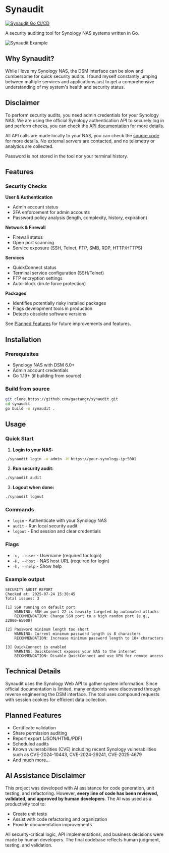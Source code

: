# Synaudit

[![Synaudit Go CI/CD](https://github.com/gaetangr/synaudit/actions/workflows/go.yml/badge.svg)](https://github.com/gaetangr/synaudit/actions/workflows/go.yml)


A security auditing tool for Synology NAS systems written in Go.

![Synaudit Example](assets/media/synaudit_cli_example.gif)

## Why Synaudit?

While I love my Synology NAS, the DSM interface can be slow and cumbersome for quick security audits. I found myself constantly jumping between multiple services and applications just to get a comprehensive understanding of my system's health and security status.

## Disclaimer 

To perform security audits, you need admin credentials for your Synology NAS. We are using the official Synology authentication API to securely log in and perform checks, you can check the [API documentation](https://kb.synology.com/fr-fr/DG/DSM_Login_Web_API_Guide/2) for more details.

All API calls are made locally to your NAS, you can check the [source code](https://github.com/gaetangr/synaudit/blob/main/cmd/auth.go) for more details. No external servers are contacted, and no telemetry or analytics are collected.

Password is not stored in the tool nor your terminal history.

## Features

### Security Checks

**User & Authentication**
- Admin account status
- 2FA enforcement for admin accounts
- Password policy analysis (length, complexity, history, expiration)

**Network & Firewall**
- Firewall status
- Open port scanning
- Service exposure (SSH, Telnet, FTP, SMB, RDP, HTTP/HTTPS)

**Services**
- QuickConnect status
- Terminal service configuration (SSH/Telnet)
- FTP encryption settings
- Auto-block (brute force protection)

**Packages**
- Identifies potentially risky installed packages
- Flags development tools in production
- Detects obsolete software versions

See [Planned Features](#planned-features) for future improvements and features.

## Installation

### Prerequisites
- Synology NAS with DSM 6.0+
- Admin account credentials
- Go 1.19+ (if building from source)

### Build from source
```bash
git clone https://github.com/gaetangr/synaudit.git
cd synaudit
go build -o synaudit .
```

## Usage



### Quick Start

1. **Login to your NAS:**
```bash
./synaudit login -u admin -H https://your-synology-ip:5001
```

2. **Run security audit:**
```bash
./synaudit audit
```

3. **Logout when done:**
```bash
./synaudit logout
```

### Commands

- `login` - Authenticate with your Synology NAS
- `audit` - Run local security audit 
- `logout` - End session and clear credentials

### Flags

- `-u, --user` - Username (required for login)
- `-H, --host` - NAS host URL (required for login)
- `-h, --help` - Show help

### Example output
```
SECURITY AUDIT REPORT
Checked at: 2025-07-24 15:30:45
Total issues: 3

[1] SSH running on default port
    WARNING: SSH on port 22 is heavily targeted by automated attacks
    RECOMMENDATION: Change SSH port to a high random port (e.g., 22000-65000)

[2] Password minimum length too short
    WARNING: Current minimum password length is 8 characters
    RECOMMENDATION: Increase minimum password length to 10+ characters

[3] QuickConnect is enabled
    WARNING: QuickConnect exposes your NAS to the internet
    RECOMMENDATION: Disable QuickConnect and use VPN for remote access
```

## Technical Details

Synaudit uses the Synology Web API to gather system information. Since official documentation is limited, many endpoints were discovered through reverse engineering the DSM interface. The tool uses compound requests with session cookies for efficient data collection.


## Planned Features

- Certificate validation
- Share permission auditing
- Report export (JSON/HTML/PDF)
- Scheduled audits
- Known vulnerabilities (CVE) including recent Synology vulnerabilities such as CVE-2024-10443, CVE-2024-29241, CVE‑2025‑4679
- And much more...

## AI Assistance Disclaimer

This project was developed with AI assistance for code generation, unit testing, and refactoring. However, **every line of code has been reviewed, validated, and approved by human developers**. The AI was used as a productivity tool to:

- Create unit tests
- Assist with code refactoring and organization
- Provide documentation improvements

All security-critical logic, API implementations, and business decisions were made by human developers. The final codebase reflects human judgment, testing, and validation.
